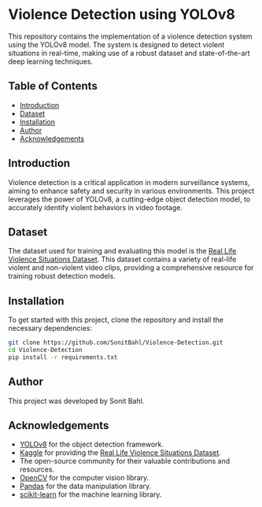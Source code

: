 # Violence Detection using YOLOv8

This repository contains the implementation of a violence detection system using the YOLOv8 model. The system is designed to detect violent situations in real-time, making use of a robust dataset and state-of-the-art deep learning techniques.

## Table of Contents
- [Introduction](#introduction)
- [Dataset](#dataset)
- [Installation](#installation)
- [Author](#author)
- [Acknowledgements](#acknowledgements)

## Introduction
Violence detection is a critical application in modern surveillance systems, aiming to enhance safety and security in various environments. This project leverages the power of YOLOv8, a cutting-edge object detection model, to accurately identify violent behaviors in video footage.

## Dataset
The dataset used for training and evaluating this model is the [Real Life Violence Situations Dataset](https://www.kaggle.com/datasets/mohamedmustafa/real-life-violence-situations-dataset). This dataset contains a variety of real-life violent and non-violent video clips, providing a comprehensive resource for training robust detection models.

## Installation
To get started with this project, clone the repository and install the necessary dependencies:

```bash
git clone https://github.com/SonitBahl/Violence-Detection.git
cd Violence-Detection
pip install -r requirements.txt

```
## Author
This project was developed by Sonit Bahl.

## Acknowledgements
- [YOLOv8](https://github.com/ultralytics/yolov8) for the object detection framework.
- [Kaggle](https://www.kaggle.com) for providing the [Real Life Violence Situations Dataset](https://www.kaggle.com/datasets/mohamedmustafa/real-life-violence-situations-dataset).
- The open-source community for their valuable contributions and resources.
- [OpenCV](https://opencv.org/) for the computer vision library.
- [Pandas](https://pandas.pydata.org/) for the data manipulation library.
- [scikit-learn](https://scikit-learn.org/) for the machine learning library.

